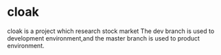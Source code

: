 # cloak
cloak is a project which research stock market
The dev branch is used to development environment,and the master branch is used to product environment.
